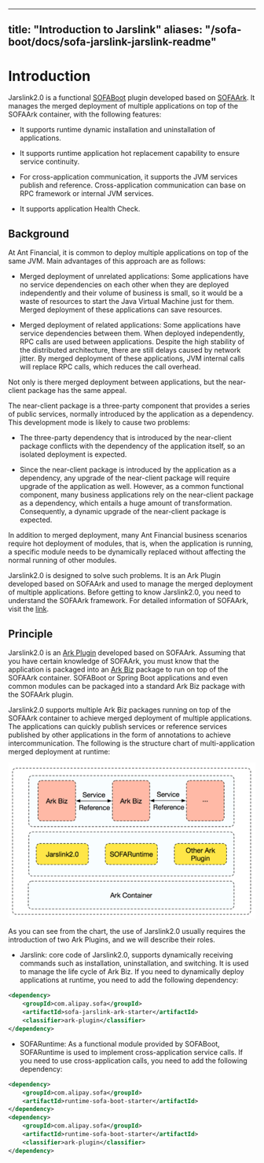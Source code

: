 
---
title: "Introduction to Jarslink"
aliases: "/sofa-boot/docs/sofa-jarslink-jarslink-readme"
---


# Introduction
Jarslink2.0 is a functional [SOFABoot](https://github.com/sofastack/sofa-boot) plugin developed based on [SOFAArk](https://github.com/sofastack/sofa-ark). It manages the merged deployment of multiple applications on top of the SOFAArk container, with the following features:

+ It supports runtime dynamic installation and uninstallation of applications.

+ It supports runtime application hot replacement capability to ensure service continuity.

+ For cross-application communication, it supports the JVM services publish and reference. Cross-application communication can base on RPC framework or internal JVM services.

+ It supports application Health Check.


## Background
At Ant Financial, it is common to deploy multiple applications on top of the same JVM. Main advantages of this approach are as follows:

+ Merged deployment of unrelated applications: Some applications have no service dependencies on each other when they are deployed independently and their volume of business is small, so it would be a waste of resources to start the Java Virtual Machine just for them. Merged deployment of these applications can save resources.

+ Merged deployment of related applications: Some applications have service dependencies between them. When deployed independently, RPC calls are used between applications. Despite the high stability of the distributed architecture, there are still delays caused by network jitter. By merged deployment of these applications, JVM internal calls will replace RPC calls, which reduces the call overhead.

Not only is there merged deployment between applications, but the near-client package has the same appeal.

The near-client package is a three-party component that provides a series of public services, normally introduced by the application as a dependency. This development mode is likely to cause two problems:

+ The three-party dependency that is introduced by the near-client package conflicts with the dependency of the application itself, so an isolated deployment is expected.

+ Since the near-client package is introduced by the application as a dependency, any upgrade of the near-client package will require upgrade of the application as well. However, as a common functional component, many business applications rely on the near-client package as a dependency, which entails a huge amount of transformation. Consequently, a dynamic upgrade of the near-client package is expected.

In addition to merged deployment, many Ant Financial business scenarios require hot deployment of modules, that is, when the application is running, a specific module needs to be dynamically replaced without affecting the normal running of other modules.

Jarslink2.0 is designed to solve such problems. It is an Ark Plugin developed based on SOFAArk and used to manage the merged deployment of multiple applications. Before getting to know Jarslink2.0, you need to understand the SOFAArk framework. For detailed information of SOFAArk, visit the [link](../sofa-ark/readme).

## Principle
Jarslink2.0 is an [Ark Plugin](../sofa-ark/ark-plugin) developed based on SOFAArk. Assuming that you have certain knowledge of SOFAArk, you must know that the application is packaged into an [Ark Biz](../sofa-ark/ark-biz) package to run on top of the SOFAArk container. SOFABoot or Spring Boot applications and even common modules can be packaged into a standard Ark Biz package with the SOFAArk plugin.

Jarslink2.0 supports multiple Ark Biz packages running on top of the SOFAArk container to achieve merged deployment of multiple applications. The applications can quickly publish services or reference services published by other applications in the form of annotations to achieve intercommunication. The following is the structure chart of multi-application merged deployment at runtime:

![undefined](../resources/jarslink-runtime.png) 

As you can see from the chart, the use of Jarslink2.0 usually requires the introduction of two Ark Plugins, and we will describe their roles.

+ Jarslink: core code of Jarslink2.0, supports dynamically receiving commands such as installation, uninstallation, and switching. It is used to manage the life cycle of Ark Biz. If you need to dynamically deploy applications at runtime, you need to add the following dependency:
```xml
<dependency>
    <groupId>com.alipay.sofa</groupId>
    <artifactId>sofa-jarslink-ark-starter</artifactId>
    <classifier>ark-plugin</classifier>
</dependency>
```
+ SOFARuntime: As a functional module provided by SOFABoot, SOFARuntime is used to implement cross-application service calls. If you need to use cross-application calls, you need to add the following dependency:
```xml
<dependency>
    <groupId>com.alipay.sofa</groupId>
    <artifactId>runtime-sofa-boot-starter</artifactId>
</dependency>
<dependency>
    <groupId>com.alipay.sofa</groupId>
    <artifactId>runtime-sofa-boot-starter</artifactId>
    <classifier>ark-plugin</classifier>
</dependency>
```



